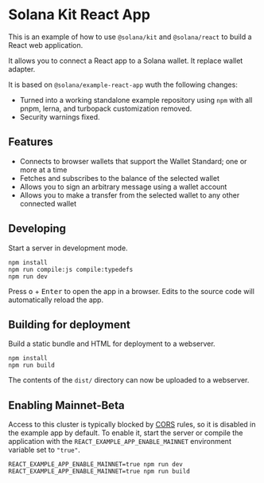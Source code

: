 # Solana Kit React App

This is an example of how to use `@solana/kit` and `@solana/react` to build a React web application.

It allows you to connect a React app to a Solana wallet. It replace wallet adapter.

It is based on `@solana/example-react-app` wuth the following changes:

- Turned into a working standalone example repository using `npm` with all pnpm, lerna, and turbopack customization removed.
- Security warnings fixed.

## Features

- Connects to browser wallets that support the Wallet Standard; one or more at a time
- Fetches and subscribes to the balance of the selected wallet
- Allows you to sign an arbitrary message using a wallet account
- Allows you to make a transfer from the selected wallet to any other connected wallet

## Developing

Start a server in development mode.

```shell
npm install
npm run compile:js compile:typedefs
npm run dev
```

Press <kbd>o</kbd> + <kbd>Enter</kbd> to open the app in a browser. Edits to the source code will automatically reload the app.

## Building for deployment

Build a static bundle and HTML for deployment to a webserver.

```shell
npm install
npm run build
```

The contents of the `dist/` directory can now be uploaded to a webserver.

## Enabling Mainnet-Beta

Access to this cluster is typically blocked by [CORS](https://developer.mozilla.org/en-US/docs/Web/HTTP/CORS) rules, so it is disabled in the example app by default. To enable it, start the server or compile the application with the `REACT_EXAMPLE_APP_ENABLE_MAINNET` environment variable set to `"true"`.

```shell
REACT_EXAMPLE_APP_ENABLE_MAINNET=true npm run dev
REACT_EXAMPLE_APP_ENABLE_MAINNET=true npm run build
```

